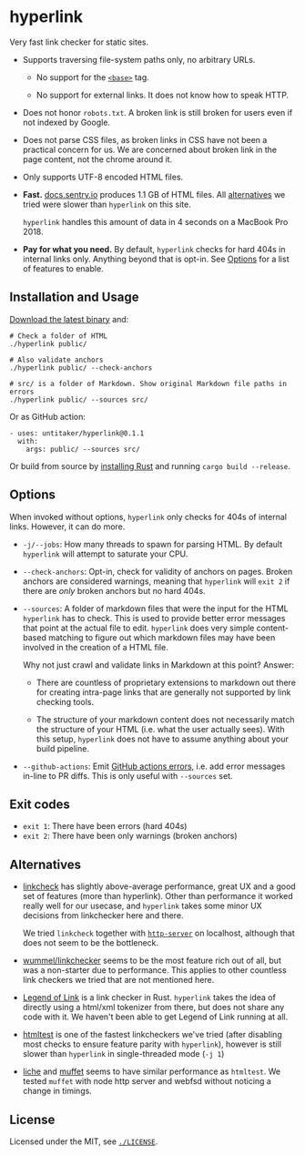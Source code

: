 # hyperlink

Very fast link checker for static sites.

* Supports traversing file-system paths only, no arbitrary URLs.

  * No support for the [`<base>`](https://developer.mozilla.org/en-US/docs/Web/HTML/Element/base) tag.

  * No support for external links. It does not know how to speak HTTP.

* Does not honor `robots.txt`. A broken link is still broken for users even if
  not indexed by Google.

* Does not parse CSS files, as broken links in CSS have not been a practical
  concern for us. We are concerned about broken link in the page content, not
  the chrome around it.

* Only supports UTF-8 encoded HTML files.

* **Fast.** [docs.sentry.io](https://github.com/getsentry/sentry-docs) produces
  1.1 GB of HTML files. All [alternatives](#alternatives) we tried were slower
  than `hyperlink` on this site.

  `hyperlink` handles this amount of data in 4 seconds on a MacBook Pro 2018.

* **Pay for what you need.** By default, `hyperlink` checks for hard 404s in
  internal links only. Anything beyond that is opt-in. See [Options](#options)
  for a list of features to enable.

## Installation and Usage

[Download the latest binary](https://github.com/untitaker/hyperlink/releases) and:

```
# Check a folder of HTML
./hyperlink public/

# Also validate anchors
./hyperlink public/ --check-anchors

# src/ is a folder of Markdown. Show original Markdown file paths in errors
./hyperlink public/ --sources src/
```

Or as GitHub action:

```
- uses: untitaker/hyperlink@0.1.1
  with:
    args: public/ --sources src/
```

Or build from source by [installing Rust](https://rustup.rs/) and running
`cargo build --release`.

## Options

When invoked without options, `hyperlink` only checks for 404s of internal
links. However, it can do more.

* `-j/--jobs`: How many threads to spawn for parsing HTML. By default
  `hyperlink` will attempt to saturate your CPU.

* `--check-anchors`: Opt-in, check for validity of anchors on pages. Broken
  anchors are considered warnings, meaning that `hyperlink` will `exit 2` if
  there are *only* broken anchors but no hard 404s.

* `--sources`: A folder of markdown files that were the input for the HTML
  `hyperlink` has to check. This is used to provide better error messages that
  point at the actual file to edit. `hyperlink` does very simple content-based
  matching to figure out which markdown files may have been involved in the
  creation of a HTML file.

  Why not just crawl and validate links in Markdown at this point? Answer:

  * There are countless of proprietary extensions to markdown out there for
    creating intra-page links that are generally not supported by link checking
    tools.

  * The structure of your markdown content does not necessarily match the
    structure of your HTML (i.e. what the user actually sees). With this setup,
    `hyperlink` does not have to assume anything about your build pipeline.

* `--github-actions`: Emit [GitHub actions
  errors](https://docs.github.com/en/free-pro-team@latest/actions/reference/workflow-commands-for-github-actions#setting-an-error-message),
  i.e. add error messages in-line to PR diffs. This is only useful with
  `--sources` set.

## Exit codes

* `exit 1`: There have been errors (hard 404s)
* `exit 2`: There have been only warnings (broken anchors)

## Alternatives

* [linkcheck](https://github.com/filiph/linkcheck) has slightly above-average
  performance, great UX and a good set of features (more than hyperlink). Other
  than performance it worked really well for our usecase, and `hyperlink` takes
  some minor UX decisions from linkchecker here and there.

  We tried `linkcheck` together with
  [`http-server`](https://www.npmjs.com/package/http-server) on localhost,
  although that does not seem to be the bottleneck.

* [wummel/linkchecker](https://wummel.github.io/linkchecker/) seems to be the
  most feature rich out of all, but was a non-starter due to performance. This
  applies to other countless link checkers we tried that are not mentioned
  here.

* [Legend of Link](https://github.com/XMPPwocky/legend_of_link) is a link
  checker in Rust. `hyperlink` takes the idea of directly using a html/xml
  tokenizer from there, but does not share any code with it. We haven't been
  able to get Legend of Link running at all.

* [htmltest](https://github.com/wjdp/htmltest) is one of the fastest
  linkcheckers we've tried (after disabling most checks to ensure feature
  parity with `hyperlink`), however is still slower than `hyperlink` in
  single-threaded mode (`-j 1`)

* [liche](https://github.com/raviqqe/liche) and
  [muffet](https://github.com/raviqqe/muffet) seems to have similar performance
  as `htmltest`. We tested `muffet` with node http server and webfsd without
  noticing a change in timings.

## License

Licensed under the MIT, see [`./LICENSE`](./LICENSE).
